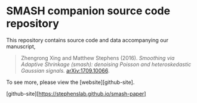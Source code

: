 # SMASH companion source code repository

This repository contains source code and data accompanying our manuscript,

> Zhengrong Xing and Matthew Stephens (2016). *Smoothing via Adaptive
Shrinkage (smash): denoising Poisson and heteroskedastic Gaussian
signals.* [arXiv:1709.10066](http://arxiv.org/abs/1605.07787).

To see more, please view the [website][github-site].

[github-site][https://stephenslab.github.io/smash-paper]
